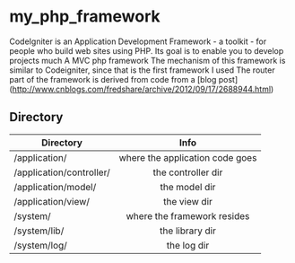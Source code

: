 my_php_framework
=============

CodeIgniter is an Application Development Framework - a toolkit - for people
who build web sites using PHP. Its goal is to enable you to develop projects
much 
A MVC php framework
The mechanism of this framework is similar to Codeigniter, since that is the first framework I used
The router part of the framework is derived from code from a [blog post] (http://www.cnblogs.com/fredshare/archive/2012/09/17/2688944.html)


Directory
-------------

| Directory                 | Info                              |
| ------------------------- |:---------------------------------:|
| /application/             | where the application code goes   |
| /application/controller/  | the controller dir                |
| /application/model/       | the model dir                     |
| /application/view/        | the view dir                      |
| /system/                  | where the framework resides       |
| /system/lib/              | the library dir                   |
| /system/log/              | the log dir                       |
